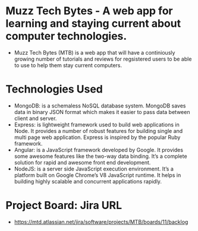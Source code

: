 # Muzz Tech Bytes - A web app for learning and staying current about computer technologies.
- Muzz Tech Bytes (MTB) is a web app that will have a continiously growing number of tutorials and reviews for regsistered users to be able to use to help them stay current computers.

# Technologies Used
- MongoDB: is a schemaless NoSQL database system. MongoDB saves data in binary JSON format which makes it easier to pass data between client and server.
- Express: is lightweight framework used to build web applications in Node. It provides a number of robust features for building single and multi page web application. Express is inspired by the popular Ruby framework.
- Angular: is a JavaScript framework developed by Google. It provides some awesome features like the two-way data binding. It’s a complete solution for rapid and awesome front end development.
- NodeJS: is a server side JavaScript execution environment. It’s a platform built on Google Chrome’s V8 JavaScript runtime. It helps in building highly scalable and concurrent applications rapidly.

# Project Board: Jira URL
- https://mtd.atlassian.net/jira/software/projects/MTB/boards/11/backlog
